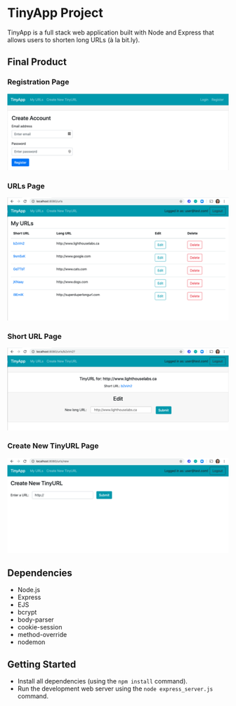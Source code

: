 # TinyApp Project

TinyApp is a full stack web application built with Node and Express that allows users to shorten long URLs (à la bit.ly).

## Final Product

### Registration Page

!["Registration Page"](https://github.com/cassidyq/tinyapp/blob/master/docs/register-page.png?raw=true)

### URLs Page

!["URLs Page"](https://github.com/cassidyq/tinyapp/blob/master/docs/urls-page.png?raw=true)

### Short URL Page

!["Short URL Page"](https://github.com/cassidyq/tinyapp/blob/master/docs/shortURL-page.png?raw=true)

### Create New TinyURL Page

!["Create New TinyURL Page"](https://github.com/cassidyq/tinyapp/blob/master/docs/createNew-page.png?raw=true)

## Dependencies

- Node.js
- Express
- EJS
- bcrypt
- body-parser
- cookie-session
- method-override
- nodemon

## Getting Started

- Install all dependencies (using the `npm install` command).
- Run the development web server using the `node express_server.js` command.

